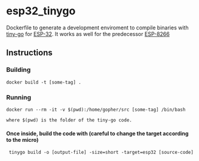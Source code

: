 # esp32_tinygo


Dockerfile to generate a development enviroment to compile binaries with [tiny-go](https://tinygo.org/) for [ESP-32](https://en.wikipedia.org/wiki/ESP32). It works as well for the predecessor [ESP-8266](https://en.wikipedia.org/wiki/ESP8266)

## Instructions

### Building

    docker build -t [some-tag] .
    
### Running

    docker run --rm -it -v $(pwd):/home/gopher/src [some-tag] /bin/bash
    
    where $(pwd) is the folder of the tiny-go code.

#### Once inside, build the code with (careful to change the target according to the micro)

     tinygo build -o [output-file] -size=short -target=esp32 [source-code]